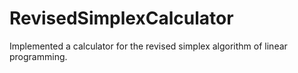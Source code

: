 # RevisedSimplexCalculator

Implemented a calculator for the revised simplex algorithm of linear programming.
